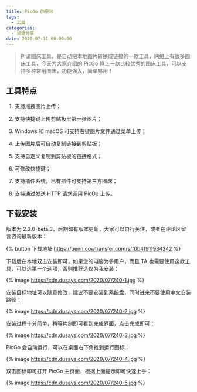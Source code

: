 ```yaml
---
title: PicGo 的安装
tags:
  - 工具
categories:
  - 资源分享
date: 2020-07-11 00:00:00
---
```


> 所谓图床工具，是自动把本地图片转换成链接的一款工具，网络上有很多图床工具，今天为大家介绍的 PicGo 算上一款比较优秀的图床工具，可以支持多种常用图床，功能强大，简单易用！

<!-- more -->

## 工具特点

1. 支持拖拽图片上传；

2. 支持快捷键上传剪贴板里第一张图片；

3. Windows 和 macOS 可支持右键图片文件通过菜单上传；

4. 上传图片后可自动复制链接到剪贴板；

5. 支持自定义复制到剪贴板的链接格式；

6. 可修改快捷键；

7. 支持插件系统，已有插件可支持第三方图床；

8. 支持通过发送 HTTP 请求调用 PicGo 上传。

## 下载安装

版本为 2.3.0-beta.3，后期如有版本更新，大家可以自行关注，或者在评论区留言咨询最新版本：

{% button 下载地址 https://penn.cowtransfer.com/s/f0b4f911934242 %}

下载后在本地双击安装即可，如果您的电脑为多用户，而且 TA 也需要使用这款工具，可以选第一个选项，否则推荐选仅为我安装：

{% image https://cdn.dusays.com/2020/07/240-1.jpg %}

安装目标地址可以随意修改，建议不要安装到系统盘，同时进来不要使用中文安装路径：

{% image https://cdn.dusays.com/2020/07/240-2.jpg %}

安装过程十分简单，稍等片刻即可看到完成界面，点击完成即可：

{% image https://cdn.dusays.com/2020/07/240-3.jpg %}

PicGo 会自动运行，可以在桌面右下角找到运行图标：

{% image https://cdn.dusays.com/2020/07/240-4.jpg %}

双击图标即可打开 PicGo 主页面，根据上面提示即可快速上手：

{% image https://cdn.dusays.com/2020/07/240-5.jpg %}
